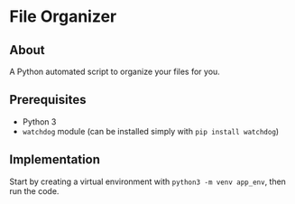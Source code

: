 # File Organizer

## About

A Python automated script to organize your files for you.

## Prerequisites

- Python 3
- `watchdog` module (can be installed simply with `pip install watchdog`)

## Implementation

Start by creating a virtual environment with `python3 -m venv app_env`, then run the code.
